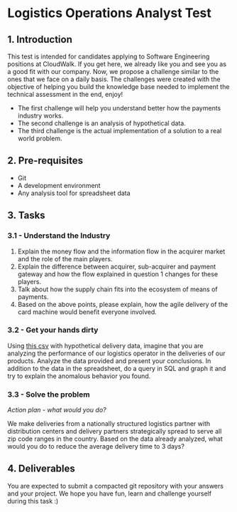 # Logistics Operations Analyst Test

## 1. Introduction

This test is intended for candidates applying to Software Engineering positions at CloudWalk.
If you get here, we already like you and see you as a good fit with our company. 
Now, we propose a challenge similar to the ones that we face on a daily basis.
The challenges were created with the objective of helping you build the knowledge base needed to implement 
the technical assessment in the end, enjoy!

- The first challenge will help you understand better how the payments industry works.
- The second challenge is an analysis of hypothetical data.
- The third challenge is the actual implementation of a solution to a real world problem.

## 2. Pre-requisites

- Git
- A development environment
- Any analysis tool for spreadsheet data

## 3. Tasks

### 3.1 - Understand the Industry

1. Explain the money flow and the information flow in the acquirer market and the role of the main players.
2. Explain the difference between acquirer, sub-acquirer and payment gateway and how the flow explained in question 1 changes for these players.
3. Talk about how the supply chain fits into the ecosystem of means of payments.
4. Based on the above points, please explain, how the agile delivery of the card machine would benefit everyone involved.

### 3.2 - Get your hands dirty

Using [this csv](https://github.com/fabiomdlima/Logistics/blob/main/logistics-case-v1.csv) 
with hypothetical delivery data, imagine that you are analyzing the performance of our logistics operator in the deliveries of our products.
Analyze the data provided and present your conclusions.
In addition to the data in the spreadsheet, do a query in SQL and graph it and try to explain the anomalous behavior you found.

### 3.3 - Solve the problem

*Action plan - what would you do?*

We make deliveries from a nationally structured logistics partner with distribution centers and delivery partners strategically spread to serve all zip code ranges in the country.
Based on the data already analyzed, what would you do to reduce the average delivery time to 3 days?

## 4. Deliverables

You are expected to submit a compacted git repository with your answers and your project.
We hope you have fun, learn and challenge yourself during this task :)

